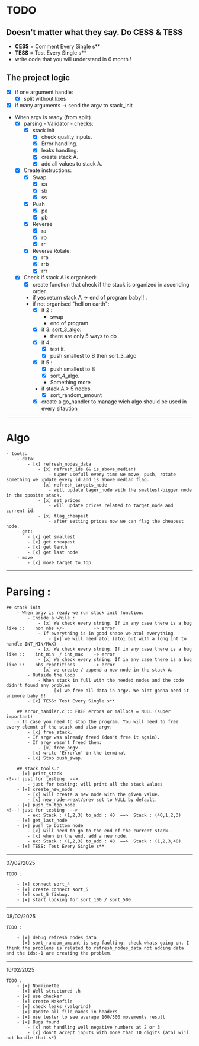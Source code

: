 
# TODO

## Doesn't matter what they say. Do CESS & TESS
- **CESS** = Comment Every Single s**
- **TESS** = Test Every Single s**
- write code that you will understand in 6 month !


## The project logic
- [x] if one argument handle:
	- [x] split without lixes
- [x] if many arguments -> send the argv to stack_init
- When argv is ready (from split)
	- [x] parsing - Validator - checks:
		- [x] stack init
			- [x] check quality inputs.
			- [x] Error handling.
			- [x] leaks handling.
			- [x] create stack A.
			- [x] add all values to stack A.
	- [x] Create instructions:
		- [x] Swap
			- [x] sa
			- [x] sb
			- [x] ss
		- [x] Push
			- [x] pa	
			- [x] pb
		- [x] Reverse
			- [x] ra
			- [x] rb
			- [x] rr
		- [x] Reverse Rotate:
			- [x] rra
			- [x] rrb
			- [x] rrr
	- [x] Check if stack A is organised:
		- [x] create function that check if the stack is organized in ascending order.
		- if yes return stack A -> end of program baby!! .
		- if not organised "hell on earth":
			- [x] if 2 :
				- swap
				- end of program
			- [x] if 3. sort_3_algo:
				- there are only 5 ways to do 
			- [x] if 4 :
				- [x] test it.
				- [x] push smallest to B then sort_3_algo
			
			- [x] if 5 :
				- [x] push smallest to B
				- [x] sort_4_algo.
				- Something more
			- if stack A > 5 nodes.
				-  [x] sort_random_amount
			- [x] create algo_handler to manage wich algo should be used in every sitaution

---


# Algo
	- tools:
		- data: 
			- [x] refresh_nodes_data
				- [x] refresh_ids (& is_above_median)
					- super usefull every time we move, push, rotate something we update every id and is_above_median flag.
				- [x] refresh_targets_node
					- will update tager_node with the smallest-bigger node in the oposite stack.
				- [x] set_prices
					- will update prices related to target_node and current id.
				- [x] flag_cheapest
					- after setting prices now we can flag the cheapest node.
		- get: 
			- [x] get smallest
			- [x] get cheapest
			- [x] get lenth
			- [x] get last node
		- move
			- [x] move target to top

---

# Parsing :

	## stack init
		- When argv is ready we run stack init function: 
			- Inside a while :
				- [x] We check every string. If in any case there is a bug like ::	  non nbs +/-           -> error
				- If everything is in good shape we atol everything
					- [x] we will need atol (atoi but with a long int to handle INT_MIN/MAX)
				- [x] We check every string. If in any case there is a bug like ::	  int_min  / int_max    -> error
				- [x] We check every string. If in any case there is a bug like ::	  nbs repetitions		-> error
				- [x] we create / append a new node in the stack A.
			- Outside the loop
				- When stack in full with the needed nodes and the code didn't found any problem
					- [x] we free all data in argv. We aint gonna need it animore baby !!
			- [x] TESS: Test Every Single s**
			
		## error_handler.c :: FREE errors or mallocs = NULL (super important)
		- In case you need to stop the program. You will need to free every elemnt of the stack and also argv. 
			- [x] free_stack.
			- If argv was already freed (don't free it again).
			- If argv wasn't freed then: 
				- [x] free_argv.
			- [x] write 'Error\n' in the terminal
			- [x] Stop push_swap. 

		## stack_tools.c
		- [x] print_stack													<!--! just for testing  -->
			- just for testing: will print all the stack values
		- [x] create_new_node
			- [x] will create a new node with the given value.
			- [x] new_node->next/prev set to NULL by default.	
		- [x] push_to_top_node												<!--! just for testing  -->
			- ex: Stack : (1,2,3) to_add : 40  ==>  Stack : (40,1,2,3)   
		- [x] get_last_node
		- [x] push_to_bottom_node
			- [x] will need to go to the end of the current stack.
			- [x] when in the end. add a new node.
			- ex: Stack : (1,2,3) to_add : 40  ==>  Stack : (1,2,3,40)
		- [x] TESS: Test Every Single s**

--- 


07/02/2025

	TODO :

		- [x] connect sort_4
		- [x] create connect sort_5
		- [x] sort_5 fixbug.
		- [x] start looking for sort_100 / sort_500

--- 
08/02/2025

	TODO :

		- [x] debug refresh_nodes_data
		- [x] sort_random_amount is seg faulting. check whats going on. I think the problems is related to refresh_nodes_data not adding data and the ids:-1 are creating the problem. 
--- 
10/02/2025

	TODO :
		- [x] Norminette
		- [x] Well structured .h
		- [x] use checker
		- [x] create Makefile
		- [x] check leaks (valgrind)
		- [x] Update all file names in headers
		- [x] use tester to see average 100/500 movements result
		- [x] Bugs found
			- [x] not handling well negative numbers at 2 or 3
			- [x] don't accept inputs with more than 10 digits (atol wiil not handle that s*)
